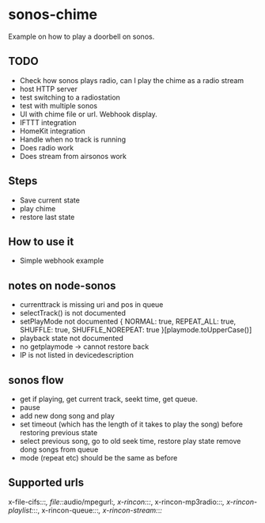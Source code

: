# sonos-chime

Example on how to play a doorbell on sonos.

## TODO
* Check how sonos plays radio, can I play the chime as a radio stream
* host HTTP server
* test switching to a radiostation
* test with multiple sonos
* UI with chime file or url. Webhook display.
* IFTTT integration
* HomeKit integration
* Handle when no track is running
* Does radio work
* Does stream from airsonos work

## Steps
* Save current state
* play chime
* restore last state

## How to use it
* Simple webhook example

## notes on node-sonos
* currenttrack is missing uri and pos in queue
* selectTrack() is not documented
* setPlayMode not documented { NORMAL: true, REPEAT_ALL: true, SHUFFLE: true, SHUFFLE_NOREPEAT: true }[playmode.toUpperCase()]
* playback state not documented
* no getplaymode -> cannot restore back
* IP is not listed in devicedescription

## sonos flow
* get if playing, get current track, seekt time, get queue.
* pause
* add new dong song and play
* set timeout (which has the length of it takes to play the song) before restoring previous state
* select previous song, go to old seek time, restore play state
remove dong songs from queue
* mode (repeat etc) should be the same as before

## Supported urls
x-file-cifs:*:*:*,
file:*:audio/mpegurl:*,
x-rincon:*:*:*,
x-rincon-mp3radio:*:*:*,
x-rincon-playlist:*:*:*,
x-rincon-queue:*:*:*,
x-rincon-stream:*:*:*

